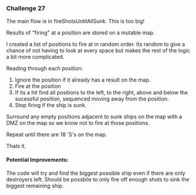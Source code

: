 ### Challenge 27

The main flow is in fireShotsUntilAllSunk. This is too big!

Results of "firing" at a position are stored on a mutable map.

I created a list of positions to fire at in random order. 
Its random to give a chance of not having to look at every space but makes the rest of the logic a bit more complicated.

Reading through each position:
1. Ignore the position if it already has a result on the map.
2. Fire at the position
3. If its a hit find all positions to the left, to the right, above and below the sucessful position, sequenced moving away from the position.
4. Stop firing if the ship is sunk.

Surround any empty positions adjacent to sunk ships on the map with a DMZ on the map so we know not to fire at those positions. 

Repeat until there are 18 'S's on the map.

Thats it.

#### Potential Improvements:
The code will try and find the biggest possible ship even if there are only destroyers left. Should be possbile to only fire off enough shots to sink the biggest remaining ship.
